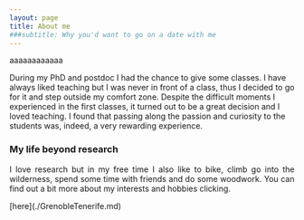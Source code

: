 ```yaml
---
layout: page
title: About me
###subtitle: Why you'd want to go on a date with me
---
```


<p align="justify"> aaaaaaaaaaaa

During my PhD and postdoc I had the chance to give some classes. I have always liked teaching but I was never in front of a class, thus I decided to go for it and step outside my comfort zone. Despite the difficult moments I experienced in the first classes, it turned out to be a great decision and I loved  teaching. I found that passing along the passion and curiosity to the students was, indeed, a very rewarding experience.  </p>

### My life beyond research

<p align="justify">  I love research but in my free time I also like to bike, climb go into the wilderness, spend some time with friends and do some woodwork. You can find out a bit more about my interests and hobbies clicking.  </p> [here](./GrenobleTenerife.md)
